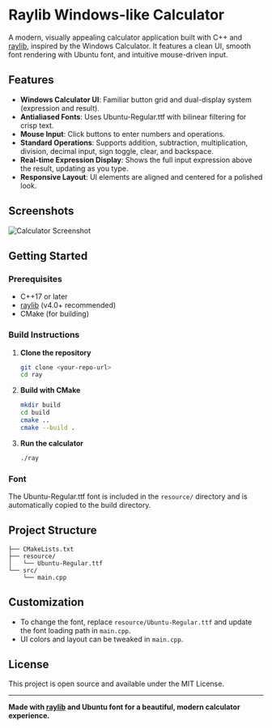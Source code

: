 # Raylib Windows-like Calculator

A modern, visually appealing calculator application built with C++ and [raylib](https://www.raylib.com/), inspired by the Windows Calculator. It features a clean UI, smooth font rendering with Ubuntu font, and intuitive mouse-driven input.

## Features

- **Windows Calculator UI**: Familiar button grid and dual-display system (expression and result).
- **Antialiased Fonts**: Uses Ubuntu-Regular.ttf with bilinear filtering for crisp text.
- **Mouse Input**: Click buttons to enter numbers and operations.
- **Standard Operations**: Supports addition, subtraction, multiplication, division, decimal input, sign toggle, clear, and backspace.
- **Real-time Expression Display**: Shows the full input expression above the result, updating as you type.
- **Responsive Layout**: UI elements are aligned and centered for a polished look.

## Screenshots

![Calculator Screenshot](screenshot.png)

## Getting Started

### Prerequisites
- C++17 or later
- [raylib](https://www.raylib.com/) (v4.0+ recommended)
- CMake (for building)

### Build Instructions

1. **Clone the repository**
   ```sh
   git clone <your-repo-url>
   cd ray
   ```
2. **Build with CMake**
   ```sh
   mkdir build
   cd build
   cmake ..
   cmake --build .
   ```
3. **Run the calculator**
   ```sh
   ./ray
   ```

### Font
The Ubuntu-Regular.ttf font is included in the `resource/` directory and is automatically copied to the build directory.

## Project Structure
```
├── CMakeLists.txt
├── resource/
│   └── Ubuntu-Regular.ttf
└── src/
    └── main.cpp
```

## Customization
- To change the font, replace `resource/Ubuntu-Regular.ttf` and update the font loading path in `main.cpp`.
- UI colors and layout can be tweaked in `main.cpp`.

## License
This project is open source and available under the MIT License.

---

**Made with [raylib](https://www.raylib.com/) and Ubuntu font for a beautiful, modern calculator experience.**